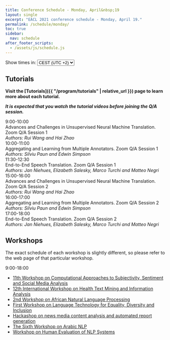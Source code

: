 ```yaml
---
title: Conference Schedule - Monday, April&nbsp;19
layout: single
excerpt: "EACL 2021 conference schedule - Monday, April 19."
permalink: /schedule/monday/
toc: true
sidebar:
  nav: schedule
after_footer_scripts:
  - /assets/js/schedule.js
---
```

<div class="schedule-header-container">
  <div class="schedule-header">
    <div class="time-control">
      <span>Show times in:</span>
      <select id="show-time">
        <option value="default">CEST (UTC +2)</option>
        <option value="local" id="option-local">My local time</option>
      </select>
    </div>
  </div>
</div>

## Tutorials

**Visit the [Tutorials]({{ "/program/tutorials" | relative_url }}) page to learn more about each tutorial.**

***It is expected that you watch the tutorial videos before joining the Q/A session.***

<div class="schedule" markdown="0">
  <div class="schedule-element">
    <div class="schedule-element-title">
      <div class="time-wrapper">
        <span class="time">9:00</span>-<span class="time">10:00</span>
      </div>
      <div>
        Advances and Challenges in Unsupervised Neural Machine Translation. Zoom&nbsp;Q/A Session&nbsp;1<br>
        <em>Authors: Rui&nbsp;Wang and Hai&nbsp;Zhao</em>
      </div>
    </div>
  </div>
  <div class="schedule-element">
    <div class="schedule-element-title">
      <div class="time-wrapper">
        <span class="time">10:00</span>-<span class="time">11:00</span>
      </div>
      <div>
        Aggregating and Learning from Multiple Annotators. Zoom&nbsp;Q/A Session&nbsp;1<br>
        <em>Authors: Silviu&nbsp;Paun and Edwin&nbsp;Simpson</em>
      </div>
    </div>
  </div>
  <div class="schedule-element">
    <div class="schedule-element-title">
      <div class="time-wrapper">
        <span class="time">11:30</span>-<span class="time">12:30</span>
      </div>
      <div>
        End-to-End Speech Translation. Zoom&nbsp;Q/A Session&nbsp;1<br>
        <em>Authors: Jan&nbsp;Niehues, Elizabeth&nbsp;Salesky, Marco&nbsp;Turchi and Matteo&nbsp;Negri</em>
      </div>
    </div>
  </div>
  <div class="schedule-element">
    <div class="schedule-element-title">
      <div class="time-wrapper">
        <span class="time">15:00</span>-<span class="time">16:00</span>
      </div>
      <div>
        Advances and Challenges in Unsupervised Neural Machine Translation. Zoom&nbsp;Q/A Session&nbsp;2<br>
        <em>Authors: Rui&nbsp;Wang and Hai&nbsp;Zhao</em>
      </div>
    </div>
  </div>
  <div class="schedule-element">
    <div class="schedule-element-title">
      <div class="time-wrapper">
        <span class="time">16:00</span>-<span class="time">17:00</span>
      </div>
      <div>
        Aggregating and Learning from Multiple Annotators. Zoom&nbsp;Q/A Session&nbsp;2<br>
        <em>Authors: Silviu&nbsp;Paun and Edwin&nbsp;Simpson</em>
      </div>
    </div>
  </div>
  <div class="schedule-element">
    <div class="schedule-element-title">
      <div class="time-wrapper">
        <span class="time">17:00</span>-<span class="time">18:00</span>
      </div>
      <div>
        End-to-End Speech Translation. Zoom&nbsp;Q/A Session&nbsp;2<br>
        <em>Authors: Jan&nbsp;Niehues, Elizabeth&nbsp;Salesky, Marco&nbsp;Turchi and Matteo&nbsp;Negri</em>
      </div>
    </div>
  </div>
</div>

## Workshops

The exact schedule of each workshop is slightly different, so please refer to the web page of that particular workshop.

<div class="schedule" markdown="0">
  <div class="schedule-element">
    <div class="schedule-element-title">
      <div class="time-wrapper">
        <span class="time">9:00</span>-<span class="time">18:00</span>
      </div>
      <div>
        <ul class="list--small-padding">
          <li>
            <a href="https://wt-public.emm4u.eu/wassa2021/" target="_blank" rel="noopener noreferrer">
              11th Workshop on Computational Approaches to Subjectivity, Sentiment and Social Media Analysis
            </a>
          </li>
          <li>
            <a href="https://louhi2021.fbk.eu/" target="_blank" rel="noopener noreferrer">
              12th International Workshop on Health Text Mining and Information Analysis
            </a>
          </li>
          <li>
            <a href="https://sites.google.com/view/africanlp-workshop" target="_blank" rel="noopener noreferrer">
              2nd Workshop on African Natural Language Processing
            </a>
          </li>
          <li>
            <a href="https://sites.google.com/view/lt-edi-2021/home" target="_blank" rel="noopener noreferrer">
              First Workshop on Language Technology for Equality, Diversity and Inclusion
            </a>
          </li>
          <li>
            <a href="http://embeddia.eu/hackashop2021/" target="_blank" rel="noopener noreferrer">
              Hackashop on news media content analysis and automated report generation
            </a>
          </li>
          <li>
            <a href="http://wanlp2021.arabic-nlp.net/" target="_blank" rel="noopener noreferrer">
              The Sixth Workshop on Arabic NLP
            </a>
          </li>
          <li>
            <a href="https://humeval.github.io/" target="_blank" rel="noopener noreferrer">
              Workshop on Human Evaluation of NLP Systems
            </a>
          </li>
        </ul>
      </div>
    </div>
  </div>
</div>